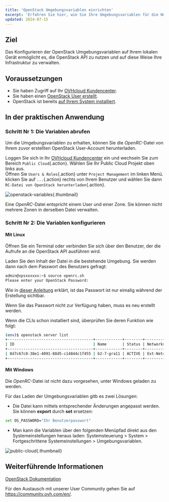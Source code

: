 ```yaml
---
title: 'OpenStack Umgebungsvariablen einrichten'
excerpt: 'Erfahren Sie hier, wie Sie Ihre Umgebungsvariablen für die Nutzung der OpenStack API einrichten'
updated: 2024-07-15
---
```


## Ziel

Das Konfigurieren der OpenStack Umgebungsvariablen auf Ihrem lokalen Gerät ermöglicht es, die OpenStack API zu nutzen und auf diese Weise Ihre Infrastruktur zu verwalten.

## Voraussetzungen

- Sie haben Zugriff auf Ihr [OVHcloud Kundencenter](/links/manager).
- Sie haben einen [OpenStack User erstellt](/pages/public_cloud/compute/create_and_delete_a_user).
- OpenStack ist bereits [auf Ihrem System installiert](/pages/public_cloud/compute/prepare_the_environment_for_using_the_openstack_api).

## In der praktischen Anwendung

### Schritt Nr 1: Die Variablen abrufen

Um die Umgebungsvariablen zu erhalten, können Sie die *OpenRC*-Datei von Ihrem zuvor erstellten OpenStack User-Account herunterladen.

Loggen Sie sich in Ihr [OVHcloud Kundencenter](/links/manager) ein und wechseln Sie zum Bereich `Public Cloud`{.action}. Wählen Sie Ihr Public Cloud Projekt oben links aus.
<br>Öffnen Sie `Users & Roles`{.action} unter `Project Management` im linken Menü. klicken Sie auf `...`{.action} rechts von Ihrem Benutzer und wählen Sie dann `RC-Datei von OpenStack herunterladen`{.action}.

![openstack-variables](images/pciopenstackvariables1e.png){.thumbnail}

Eine *OpenRC*-Datei entspricht einem User und einer Zone. Sie können nicht mehrere Zonen in derselben Datei verwalten.

### Schritt Nr 2: Die Variablen konfigurieren

#### **Mit Linux**

Öffnen Sie ein Terminal oder verbinden Sie sich über den Benutzer, der die Aufrufe an die OpenStack API ausführen wird.

Laden Sie den Inhalt der Datei in die bestehende Umgebung. Sie werden dann nach dem Passwort des Benutzers gefragt:

```bash
admin@vpsxxxxxx:~$ source openrc.sh
Please enter your OpenStack Password:
```

Wie in [dieser Anleitung](/pages/public_cloud/compute/create_and_delete_a_user) erklärt, ist das Passwort ist nur eimalig während der Erstellung sichtbar.

Wenn Sie das Passwort nicht zur Verfügung haben, muss es neu erstellt werden.

Wenn die CLIs schon installiert sind, überprüfen Sie deren Funktion wie folgt:

```bash
(env)$ openstack server list
+--------------------------------------+------------+--------+-----------------------------------------------+-----------+--------+
| ID                                   | Name       | Status | Networks                                      | Image     | Flavor |
+--------------------------------------+------------+--------+-----------------------------------------------+-----------+--------+
| 8d7c67c0-38e1-4091-88d5-c14844c1f455 | b2-7-gra11 | ACTIVE | Ext-Net=2001:xxxx:xxx:xxx::xxxx, xx.xxx.xx.xx | Debian 12 | b2-7   |
+--------------------------------------+------------+--------+-----------------------------------------------+-----------+--------+
```

#### **Mit Windows**

Die *OpenRC*-Datei ist nicht dazu vorgesehen, unter Windows geladen zu werden.

Für das Laden der Umgebungsvariablen gitb es zwei Lösungen:

- Die Datei kann mittels entsprechender Änderungen angepasst werden. Sie können **export** durch **set** ersetzen:

```bash
set OS_PASSWORD="Ihr Benutzerpasswort"
```

- Man kann die Variablen über den folgenden Menüpfad direkt aus den Systemeinstellungen heraus laden: Systemsteuerung > System > Fortgeschrittene Systemeinstellungen > Umgebungsvariablen.

![public-cloud](images/pciopenstackvariables2.png){.thumbnail}

## Weiterführende Informationen

[OpenStack Dokumentation](https://docs.openstack.org/)

Für den Austausch mit unserer User Community gehen Sie auf <https://community.ovh.com/en/>.